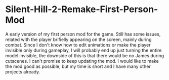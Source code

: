 # Silent-Hill-2-Remake-First-Person-Mod

A early version of my first person mod for the game.
Still has some issues, related with the player brifielly appearing on the screen, mainly during combat. Since I don't know how to edit animations or make the player invisible only during gameplay, I will probably end up just turning the entire model invisible, the downside of this is that there would be no James during cutscenes. I can't promise to keep updating the mod. I would like to make the mod good as possible, but my time is short and I have many other projects already.

